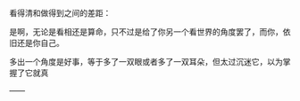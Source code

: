 看得清和做得到之间的差距：

是啊，无论是看相还是算命，只不过是给了你另一个看世界的角度罢了，而你，依旧还是你自己。

多出一个角度是好事，等于多了一双眼或者多了一双耳朵，但太过沉迷它，以为掌握了它就真

——

